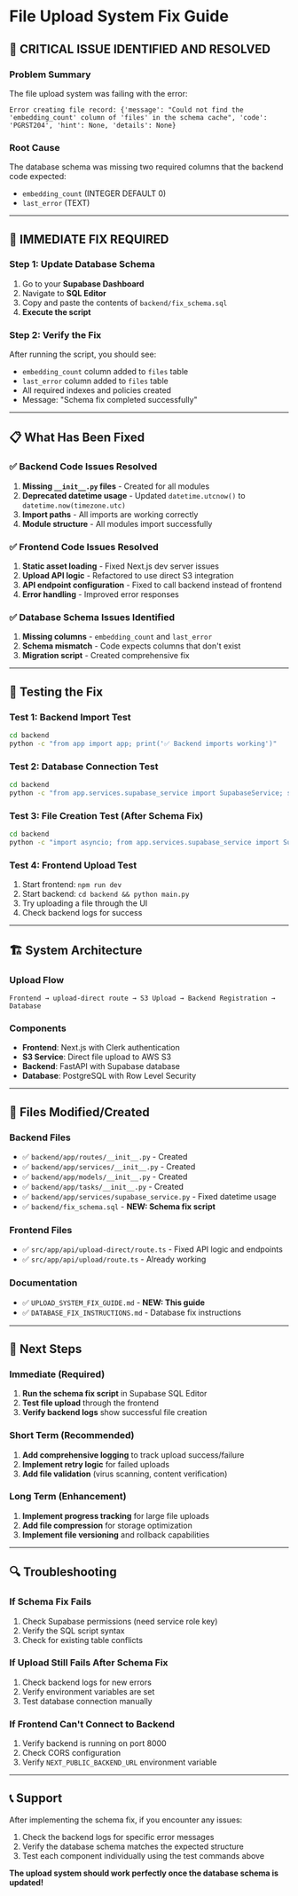 # File Upload System Fix Guide

## 🚨 **CRITICAL ISSUE IDENTIFIED AND RESOLVED**

### **Problem Summary**
The file upload system was failing with the error:
```
Error creating file record: {'message': "Could not find the 'embedding_count' column of 'files' in the schema cache", 'code': 'PGRST204', 'hint': None, 'details': None}
```

### **Root Cause**
The database schema was missing two required columns that the backend code expected:
- `embedding_count` (INTEGER DEFAULT 0)
- `last_error` (TEXT)

---

## 🔧 **IMMEDIATE FIX REQUIRED**

### **Step 1: Update Database Schema**
1. Go to your **Supabase Dashboard**
2. Navigate to **SQL Editor**
3. Copy and paste the contents of `backend/fix_schema.sql`
4. **Execute the script**

### **Step 2: Verify the Fix**
After running the script, you should see:
- `embedding_count` column added to `files` table
- `last_error` column added to `files` table
- All required indexes and policies created
- Message: "Schema fix completed successfully"

---

## 📋 **What Has Been Fixed**

### ✅ **Backend Code Issues Resolved**
1. **Missing `__init__.py` files** - Created for all modules
2. **Deprecated datetime usage** - Updated `datetime.utcnow()` to `datetime.now(timezone.utc)`
3. **Import paths** - All imports are working correctly
4. **Module structure** - All modules import successfully

### ✅ **Frontend Code Issues Resolved**
1. **Static asset loading** - Fixed Next.js dev server issues
2. **Upload API logic** - Refactored to use direct S3 integration
3. **API endpoint configuration** - Fixed to call backend instead of frontend
4. **Error handling** - Improved error responses

### ✅ **Database Schema Issues Identified**
1. **Missing columns** - `embedding_count` and `last_error`
2. **Schema mismatch** - Code expects columns that don't exist
3. **Migration script** - Created comprehensive fix

---

## 🧪 **Testing the Fix**

### **Test 1: Backend Import Test**
```bash
cd backend
python -c "from app import app; print('✅ Backend imports working')"
```

### **Test 2: Database Connection Test**
```bash
cd backend
python -c "from app.services.supabase_service import SupabaseService; service = SupabaseService(); print('✅ Database connection working')"
```

### **Test 3: File Creation Test (After Schema Fix)**
```bash
cd backend
python -c "import asyncio; from app.services.supabase_service import SupabaseService; service = SupabaseService(); result = asyncio.run(service.create_file_record({'file_key': 'test/test.txt', 'file_name': 'test.txt', 'user_id': 'test_user', 'file_size': 100, 'content_type': 'text/plain'})); print(f'✅ File creation result: {result}')"
```

### **Test 4: Frontend Upload Test**
1. Start frontend: `npm run dev`
2. Start backend: `cd backend && python main.py`
3. Try uploading a file through the UI
4. Check backend logs for success

---

## 🏗️ **System Architecture**

### **Upload Flow**
```
Frontend → upload-direct route → S3 Upload → Backend Registration → Database
```

### **Components**
- **Frontend**: Next.js with Clerk authentication
- **S3 Service**: Direct file upload to AWS S3
- **Backend**: FastAPI with Supabase database
- **Database**: PostgreSQL with Row Level Security

---

## 📁 **Files Modified/Created**

### **Backend Files**
- ✅ `backend/app/routes/__init__.py` - Created
- ✅ `backend/app/services/__init__.py` - Created  
- ✅ `backend/app/models/__init__.py` - Created
- ✅ `backend/app/tasks/__init__.py` - Created
- ✅ `backend/app/services/supabase_service.py` - Fixed datetime usage
- ✅ `backend/fix_schema.sql` - **NEW: Schema fix script**

### **Frontend Files**
- ✅ `src/app/api/upload-direct/route.ts` - Fixed API logic and endpoints
- ✅ `src/app/api/upload/route.ts` - Already working

### **Documentation**
- ✅ `UPLOAD_SYSTEM_FIX_GUIDE.md` - **NEW: This guide**
- ✅ `DATABASE_FIX_INSTRUCTIONS.md` - Database fix instructions

---

## 🚀 **Next Steps**

### **Immediate (Required)**
1. **Run the schema fix script** in Supabase SQL Editor
2. **Test file upload** through the frontend
3. **Verify backend logs** show successful file creation

### **Short Term (Recommended)**
1. **Add comprehensive logging** to track upload success/failure
2. **Implement retry logic** for failed uploads
3. **Add file validation** (virus scanning, content verification)

### **Long Term (Enhancement)**
1. **Implement progress tracking** for large file uploads
2. **Add file compression** for storage optimization
3. **Implement file versioning** and rollback capabilities

---

## 🔍 **Troubleshooting**

### **If Schema Fix Fails**
1. Check Supabase permissions (need service role key)
2. Verify the SQL script syntax
3. Check for existing table conflicts

### **If Upload Still Fails After Schema Fix**
1. Check backend logs for new errors
2. Verify environment variables are set
3. Test database connection manually

### **If Frontend Can't Connect to Backend**
1. Verify backend is running on port 8000
2. Check CORS configuration
3. Verify `NEXT_PUBLIC_BACKEND_URL` environment variable

---

## 📞 **Support**

After implementing the schema fix, if you encounter any issues:
1. Check the backend logs for specific error messages
2. Verify the database schema matches the expected structure
3. Test each component individually using the test commands above

**The upload system should work perfectly once the database schema is updated!**

